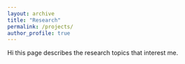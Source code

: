 ```yaml
---
layout: archive
title: "Research"
permalink: /projects/
author_profile: true
---
```

Hi this page describes the research topics that interest me.

